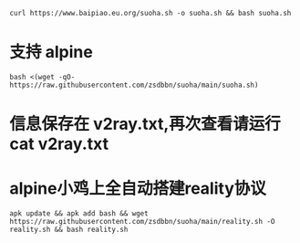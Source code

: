 ```
curl https://www.baipiao.eu.org/suoha.sh -o suoha.sh && bash suoha.sh
```
# 支持 alpine
```
bash <(wget -qO- https://raw.githubusercontent.com/zsdbbn/suoha/main/suoha.sh)
```

# 信息保存在 v2ray.txt,再次查看请运行 cat v2ray.txt

# alpine小鸡上全自动搭建reality协议
```
apk update && apk add bash && wget https://raw.githubusercontent.com/zsdbbn/suoha/main/reality.sh -O reality.sh && bash reality.sh
```
